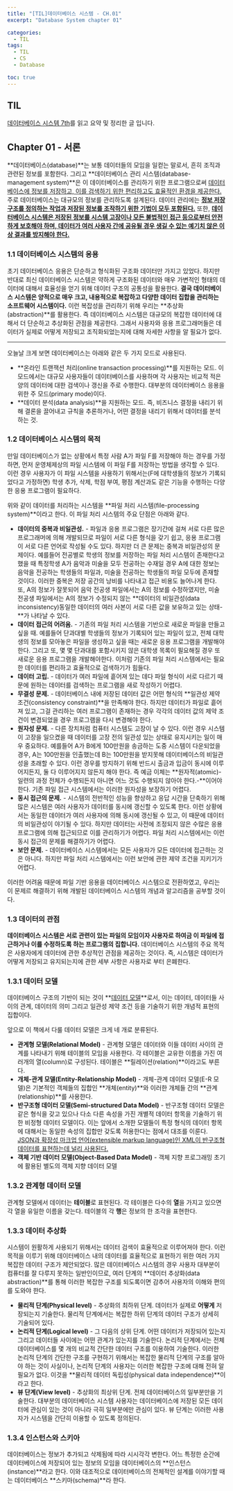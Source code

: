 ```yaml
---
title: "[TIL]데이터베이스 시스템 - CH.01"
excerpt: "Database System chapter 01"

categories:
  - TIL
tags:
  - TIL
  - CS
  - Database

toc: true
---
```


## TIL

[데이터베이스 시스템 7th](http://www.kyobobook.co.kr/product/detailViewKor.laf?ejkGb=KOR&mallGb=KOR&barcode=9791132108504&orderClick=LAG&Kc=)를 읽고 요약 및 정리한 글 입니다.

## Chapter 01 - 서론

**데이터베이스(database)**는 보통 데이터들의 모임을 일컫는 말로서, 흔히 조직과 관련된 정보를 포함한다. 그리고 **데이터베이스 관리 시스템(database-management system)**은 이 데이터베이스를 관리하기 위한 프로그램으로써 <u>데이터베이스에 정보를 저장하고, 이를 검색하기 위한 편리하고도 효율적인 환경을 제공한다.</u> 주로 데이터베이스는 대규모의 정보를 관리하도록 설계된다. 데이터 관리에는 **<u>정보 저장 구조를 정의하는 작업과 저장된 정보를 조작하기 위한 기법이 모두 포함된다.</u>** 또한, **<u>데이터베이스 시스템은 저장된 정보를 시스템 고장이나 모든 불법적인 접근 등으로부터 안전하게 보호해야 하며, 데이터가 여러 사용자 간에 공유될 경우 생길 수 있는 예기치 않은 이상 결과를 방지해야 한다.</u>**

### 1.1 데이터베이스 시스템의 응용

초기 데이터베이스 응용은 단순하고 형식화된 구조화 데이터만 가지고 있었다. 하지만 반대로 최신 데이터베이스 시스템은 약하게 구조화된 데이터와 매우 가변적인 형태의 데이터에 대해서 효율성을 얻기 위해 데이터 구조의 공통성을 활용한다. **결국 데이터베이스 시스템은 양적으로 매우 크고, 내용적으로 복잡하고 다양한 데이터 집합을 관리하는 소프트웨어 시스템이다.** 이런 복잡성을 관리하기 위해 우리는 **추상화(abstraction)**를 활용한다. 즉 데이터베이스 시스템은 대규모의 복잡한 데이터에 대해서 더 단순하고 추상화된 관점을 제공한다. 그래서 사용자와 응용 프로그래머들은 데이터가 실제로 어떻게 저장되고 조직화되었는지에 대해 자세한 사항을 알 필요가 없다.

---

오늘날 크게 보면 데이터베이스는 아래와 같은 두 가지 모드로 사용된다.

- **온라인 트랜잭션 처리(online transaction processing)**를 지원하는 모드. 이 모드에서는 대규모 사용자들이 데이터베이스를 사용하며 각 사용자는 비교적 적은 양의 데이터에 대한 검색이나 갱신을 주로 수행한다. 대부분의 데이터베이스 응용을 위한 주 모드(primary mode)이다.
- **데이터 분석(data analysis)**을 지원하는 모드. 즉, 비즈니스 결정을 내리기 위해 결론을 끌어내고 규칙을 추론하거나, 어떤 결정을 내리기 위해서 데이터를 분석하는 것.

### 1.2 데이터베이스 시스템의 목적

만일 데이터베이스가 없는 상황에서 특정 사람 A가 파일 F를 저장해야 하는 경우를 가정하면, 먼저 운영체제상의 파일 시스템에 이 파일 F를 저장하는 방법을 생각할 수 있다. 이런 경우 사용자가 이 파일 시스템을 사용하기 위해서는(F에 대학생들의 정보가 기록되었다고 가정하면) 학생 추가, 삭제, 학점 부여, 평점 계산과도 같은 기능을 수행하는 다양한 응용 프로그램이 필요하다.

위와 같이 데이터를 처리하는 시스템을 **파일 처리 시스템(file-processing system)**이라고 한다. 이 파일 처리 시스템의 주요 단점은 아래와 같다.

- **데이터의 중복과 비일관성.** - 파일과 응용 프로그램은 장기간에 걸쳐 서로 다른 많은 프로그래머에 의해 개발되므로 파일이 서로 다른 형식을 갖기 쉽고, 응용 프로그램이 서로 다른 언어로 작성될 수도 있다. 하지만 더 큰 문제는 중복과 비일관성의 문제이다. 예를들어 전공별로 학생의 정보를 저장하는 파일 처리 시스템이 존재한다고 했을 때 특정학생 A가 음악과 미술을 모두 전공하는 수재일 경우 A에 대한 정보는 음악을 전공하는 학생들의 파일과, 미술을 전공하는 학생들의 파일 모두에 존재할 것이다. 이러한 중복은 저장 공간의 낭비를 나타내고 접근 비용도 늘어나게 한다. 또, A의 정보가 잘못되어 음악 전공생 파일에서는 A의 정보를 수정하였지만, 미술 전공생 파일에서는 A의 정보가 수정되지 않는 **데이터의 비일관성(data inconsistency)동일한 데이터의 여러 사본이 서로 다른 값을 보유하고 있는 상태-**가 나타날 수 있다.
- **데이터 접근의 어려움.** - 기존의 파일 처리 시스템을 기반으로 새로운 파일을 만들고 싶을 때. 예를들어 단과대별 학생들의 정보가 기록되어 있는 파일이 있고, 전체 대학생의 정보를 모아놓은 파일을 생성하고 싶을 때는 새로운 응용 프로그램을 개발해야한다. 그리고 또, 몇 몇 단과대를 포함시키지 않은 대학생 목록이 필요해질 경우 또 새로운 응용 프로그램을 개발해야한다. 이처럼 기존의 파일 처리 시스템에서는 필요한 데이터를 편리하고 효율적으로 검색하기가 힘들다.
- **데이터 고립.** - 데이터가 여러 파일에 흩어져 있는 데다 파일 형식이 서로 다르기 때문에 원하는 데이터를 검색하는 프로그램을 새로 작성하기 어렵다.
- **무결성 문제.** - 데이터베이스 내에 저장된 데이터 값은 어떤 형식의 **일관성 제약 조건(consistency constraint)**을 만족해야 한다. 하지만 데이터가 파일로 흩어져 있고, 그걸 관리하는 여러 프로그램이 존재하는 경우 각각의 데이터 값의 제약 조건이 변경되었을 경우 프로그램을 다시 변경해야 한다.
- **원자성 문제.** - 다른 장치처럼 컴퓨터 시스템도 고장이 날 수 있다. 이런 경우 시스템이 고장을 일으켰을 때 데이터를 고장 전의 일관성 있는 상태로 유지시키는 일이 매우 중요하다. 예를들어 A가 B에게 100만원을 송금하는 도중 시스템이 다운되었을 경우, A는 100만원을 인출했는데 B는 100만원을 받지못해 데이터베이스의 비일관성을 초래할 수 있다. 이런 경우를 방지하기 위해 반드시 출금과 입금이 동시에 이루어지든지, 둘 다 이루어지지 않든지 해야 한다. 즉 예금 이체는 **원자적(atomic)-일련의 과정 전체가 수행되든지 아니면 어느 것도 수행되지 않아야 한다.-**이어야 한다. 기존 파일 접근 시스템에서는 이러한 원자성을 보장하기 어렵다.
- **동시 접근의 문제.** - 시스템의 전반적인 성능을 향상하고 응답 시간을 단축하기 위해 많은 시스템은 여러 사용자가 데이터를 동시에 갱신할 수 있도록 한다. 이런 상황에서는 동일한 데이터가 여러 사용자에 의해 동시에 갱신될 수 있고, 이 때문에 데이터의 비일관성이 야기될 수 있다. 하지만 데이터는 사전에 조정되지 않은 수많은 응용 프로그램에 의해 접근되므로 이를 관리하기가 어렵다. 파일 처리 시스템에서는 이런 동시 접근의 문제를 해결하기가 어렵다.
- **보안 문제.** - 데이터베이스 시스템에서는 모든 사용자가 모든 데이터에 접근하는 것은 아니다. 하지만 파일 처리 시스템에서는 이런 보안에 관한 제약 조건을 지키기가 어렵다.

이러한 어려움 때문에 파일 기반 응용을 데이터베이스 시스템으로 전환하였고, 우리는 이 문제르 해결하기 위해 개발된 데이터베이스 시스템의 개념과 알고리즘을 공부할 것이다.

### 1.3 데이터의 관점

**데이터베이스 시스템은 서로 관련이 있는 파일의 모임이자 사용자로 하여금 이 파일에 접근하거나 이를 수정하도록 하는 프로그램의 집합니다.** 데이터베이스 시스템의 주요 목적은 사용자에게 데이터에 관한 추상적인 관점을 제공하는 것이다. 즉, 시스템은 데이터가 어떻게 저장되고 유지되는지에 관한 세부 사항은 사용자로 부터 은폐한다.

### 1.3.1 데이터 모델

데이터베이스 구조의 기반이 되는 것이 **<u>데이터 모델</u>**로서, 이는 데이터, 데이터들 사이의 관계, 데이터의 의미 그리고 일관성 제약 조건 등을 기술하기 위한 개념적 표현의 집합이다.

앞으로 이 책에서 다룰 데이터 모델은 크게 네 개로 분류된다.

- **관계형 모델(Relational Model)** - 관계형 모델은 데이터와 이들 데이터 사이의 관계를 나타내기 위해 테이블의 모임을 사용한다. 각 테이블은 교유한 이름을 가진 여러개의 열(column)로 구성된다. 테이블은 **릴레이션(relation)**이라고도 부른다.
- **개체-관계 모델(Entity-Relationship Model)** - 개체-관계 데이터 모델(E-R 모델)은 기본적인 객체들의 집합인 **개체(entity)**와 이러한 개체들 간의 **관계(relationship)**를 사용한다.
- **반구조형 데이터 모델(Semi-structured Data Model)** - 반구조형 데이터 모델은 같은 형식을 갖고 있으나 다소 다른 속성을 가진 개별적 데이터 항목을 기술하기 위한 비정형 데이터 모델이다. 이는 앞에서 소개한 모델들이 특정 형식의 데이터 항목에 대해서는 동일한 속성의 집합만 갖도록 허용한다는 점에서 대조를 이룬다. <u>JSON과 확장성 마크업 언어(extensible markup language)인 XML이 반구조형 데이터를 표현하는데 널리 사용된다.</u>
- **객체 기반 데이터 모델(Object-Based Data Model)** - 객체 지향 프로그래밍 초기에 활용된 별도의 객체 지향 데이터 모델

### 1.3.2 관계형 데이터 모델

관계형 모델에서 데이터는 **테이블**로 표현된다. 각 테이블은 다수의 **열**을 가지고 있으면 각 열을 유일한 이름을 갖는다. 테이블의 각 **행**은 정보의 한 조각을 표현한다.

### 1.3.3 데이터 추상화

시스템이 원활하게 사용되기 위해서는 데이터 검색이 효율적으로 이루어져야 한다. 이런 목적을 이루기 위해 데이터베이스 내의 데이터를 효율적으로 표현하기 위한 여러 가지 복잡한 데이터 구조가 제안되었다. 많은 데이터베이스 시스템의 경우 사용자 대부분이 컴퓨터를 잘 다루지 못하는 일반인이므로, 여러 단계의 **데이터 추상화(data abstraction)**를 통해 이러한 복잡한 구조를 되도록이면 감추어 사용자의 이해와 편의를 도와야 한다.

- **물리적 단계(Physical level)** - 추상화의 최하위 단계. 데이터가 실제로 **어떻게** 저장되는지 기술한다. 물리적 단계에서는 복잡한 하위 단계의 데이터 구조가 상세히 기술되어 있다.
- **논리적 단계(Logical level)** - 그 다음의 상위 단계. 어떤 데이터가 저장되어 있는지 그리고 데이터들 사이에는 어떤 관계가 있는지를 기술한다. 논리적 단계에서는 전체 데이터베이스를 몇 개의 비교적 간단한 데이터 구조를 이용하여 기술한다. 이러한 논리적 단계의 간단한 구조를 구현하기 위해서는 복잡한 물리적 단계의 구조를 알아야 하는 것이 사실이나, 논리적 단계의 사용자는 이러한 복잡한 구조에 대해 전혀 알 필요가 없다. 이것을 **물리적 데이터 독립성(physical data independence)**이라고 한다.
- **뷰 단계(View level)** - 추상화의 최상위 단계. 전체 데이터베이스의 일부분만을 기술한다. 대부분의 데이터베이스 시스템 사용자는 데이터베이스에 저장된 모든 데이터에 관심이 있는 것이 아니라 극히 일부분에만 관심이 있다. 뷰 단계는 이러한 사용자가 시스템을 간단히 이용할 수 있도록 정의된다.

### 1.3.4 인스턴스와 스키아

데이터베이스는 정보가 추가되고 삭제됨에 따라 시시각각 변한다. 어느 특정한 순간에 데이터베이스에 저장되어 있는 정보의 모임을 데이터베이스의 **인스턴스(instance)**라고 한다. 이와 대조적으로 데이터베이스의 전체적인 설계를 이야기할 때는 데이터베이스 **스키마(schema)**라 한다.
